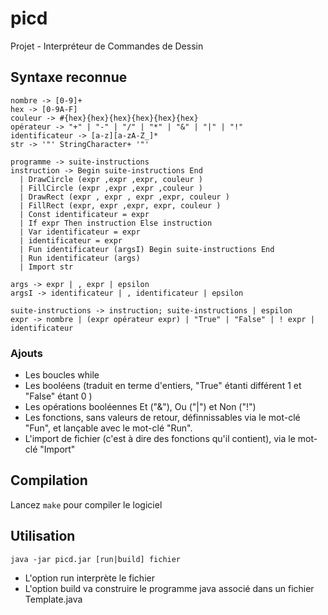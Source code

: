 # picd
Projet - Interpréteur de Commandes de Dessin

## Syntaxe reconnue
```
nombre -> [0-9]+
hex -> [0-9A-F]
couleur -> #{hex}{hex}{hex}{hex}{hex}{hex}
opérateur -> "+" | "-" | "/" | "*" | "&" | "|" | "!"
identificateur -> [a-z][a-zA-Z_]*
str -> '"' StringCharacter+ '"'

programme -> suite-instructions
instruction -> Begin suite-instructions End
  | DrawCircle (expr ,expr ,expr, couleur )
  | FillCircle (expr ,expr ,expr ,couleur )
  | DrawRect (expr , expr , expr ,expr, couleur )
  | FillRect (expr, expr ,expr, expr, couleur )
  | Const identificateur = expr
  | If expr Then instruction Else instruction
  | Var identificateur = expr
  | identificateur = expr
  | Fun identificateur (argsI) Begin suite-instructions End
  | Run identificateur (args)
  | Import str

args -> expr | , expr | epsilon
argsI -> identificateur | , identificateur | epsilon

suite-instructions -> instruction; suite-instructions | espilon
expr -> nombre | (expr opérateur expr) | "True" | "False" | ! expr | identificateur
```

### Ajouts

* Les boucles while 
* Les booléens (traduit en terme d'entiers, "True" étanti différent 1 et "False" étant 0 )
* Les opérations booléennes Et ("&"), Ou ("|") et Non ("!")
* Les fonctions, sans valeurs de retour, définnissables via le mot-clé "Fun", et lançable avec le mot-clé "Run".
* L'import de fichier (c'est à dire des fonctions qu'il contient), via le mot-clé "Import"

## Compilation

Lancez `make` pour compiler le logiciel

## Utilisation

`java -jar picd.jar [run|build] fichier`

* L'option run interprète le fichier
* L'option build va construire le programme java associé dans un fichier Template.java
